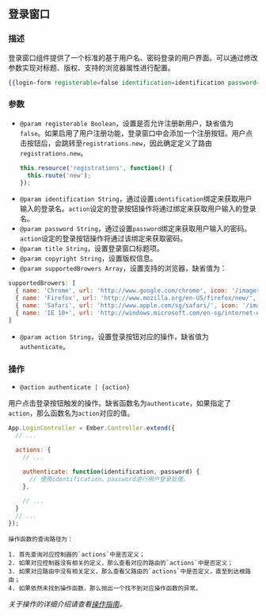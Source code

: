 ## 登录窗口

### 描述

登录窗口组件提供了一个标准的基于用户名、密码登录的用户界面。可以通过修改参数实现对标题、版权、支持的浏览器属性进行配置。

```handlebars
{{login-form registerable=false identification=identification password=password title="用户登录" copyright="&copy; 2013-2014 EmberJS.CN" supportedBrowers=supportedBrowers action='authenticate'}}
```

### 参数

* `@param registerable Boolean`，设置是否允许注册新用户，缺省值为`false`。如果启用了用户注册功能，登录窗口中会添加一个注册按钮。用户点击按钮后，会跳转至`registrations.new`，因此确定定义了路由`registrations.new`。
  ```javascript
  this.resource('registrations', function() {
    this.route('new');
  });
  ```
* `@param identification String`，通过设置`identification`绑定来获取用户输入的登录名。`action`设定的登录按钮操作将通过绑定来获取用户输入的登录名。
* `@param password String`，通过设置`password`绑定来获取用户输入的密码。`action`设定的登录按钮操作将通过该绑定来获取密码。
* `@param title String`，设置登录窗口标题项。
* `@param copyright String`，设置版权信息。
* `@param supportedBrowers Array`，设置支持的浏览器，缺省值为：

```javascript
supportedBrowers: [
  { name: 'Chrome', url: 'http://www.google.com/chrome', icon: '/images/chrome.png' },
  { name: 'Firefox', url: 'http://www.mozilla.org/en-US/firefox/new/', icon: '/images/firefox.png' },
  { name: 'Safari', url: 'http://www.apple.com/sg/safari/', icon: '/images/safari.png' },
  { name: 'IE 10+', url: 'http://windows.microsoft.com/en-sg/internet-explorer/ie-10-worldwide-languages', icon: '/images/ie.png' }
]
```

* `@param action String`，设置登录按钮对应的操作，缺省值为`authenticate`。

### 操作

* `@action authenticate | {action}`

用户点击登录按钮触发的操作。缺省函数名为`authenticate`，如果指定了`action`，那么函数名为`action`对应的值。

```javascript
App.LoginController = Ember.Controller.extend({
  // ...

  actions: {
    // ...
    
    authenticate: function(identification, password) {
      // 使用identification、password进行用户登录处理。
    },

    // ...
  }
  // ...
});
```

```
操作函数的查询路径为：

1. 首先查询对应控制器的`actions`中是否定义；
2. 如果对应控制器没有相关的定义，那么查看对应的路由的`actions`中是否定义；
3. 如果对应路由中没有相关定义，那么查看父路由的`actions`中是否定义，直至到达根路由；
4. 如果依然未找到操作函数，那么抛出一个找不到对应操作函数的异常。
```

*关于操作的详细介绍请查看[操作指南](http://emberjs.cn/guides/templates/actions/)。*
